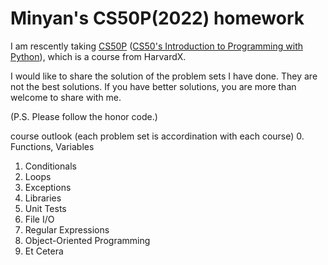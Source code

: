 # Minyan's CS50P(2022) homework

I am rescently taking [CS50P](https://learning.edx.org/course/course-v1:HarvardX+CS50P+Python/home) ([CS50's Introduction to Programming with Python](https://cs50.harvard.edu/python/2022/)), which is a course from HarvardX. 

I would like to share the solution of the problem sets I have done. They are not the best solutions. If you have better solutions, you are more than welcome to share with me.

(P.S. Please follow the honor code.)


course outlook (each problem set is accordination with each course)
0. Functions, Variables
1. Conditionals
2. Loops
3. Exceptions
4. Libraries
5. Unit Tests
6. File I/O
7. Regular Expressions
8. Object-Oriented Programming
9. Et Cetera
